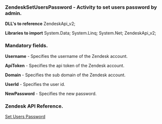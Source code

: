 ﻿
### ZendeskSetUsersPassword - Activity to set users password by admin.

**DLL's to reference**
ZendeskApi_v2;

**Libraries to import**
System.Data;
System.Linq;
System.Net;
ZendeskApi_v2;

### Mandatory fields.
**Username** - Specifies the username of the Zendesk account.

**ApiToken** - Specifies the api token of the Zendesk account.

**Domain** - Specifies the sub domain of the Zendesk account.

**UserId** - Specifies the user id.

**NewPassword** - Specifies the new password.

### Zendesk API Reference.

[Set Users Password](https://developer.zendesk.com/rest_api/docs/support/user_passwords#set-a-users-password)